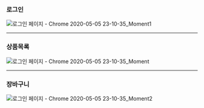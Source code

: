 <h3>로그인</h3>

![로그인 페이지 - Chrome 2020-05-05 23-10-35_Moment1](https://user-images.githubusercontent.com/81097116/126866336-b20da834-6966-497b-9639-00979d021eb1.jpg)
<hr>
<h3>상품목록</h3>

![로그인 페이지 - Chrome 2020-05-05 23-10-35_Moment](https://user-images.githubusercontent.com/81097116/126866332-62cf9d1e-5073-460a-b3a1-af74c375ebd7.jpg)
<hr>
<h3>장바구니</h3>

![로그인 페이지 - Chrome 2020-05-05 23-10-35_Moment2](https://user-images.githubusercontent.com/81097116/126866339-715f0ed9-902b-4787-b470-2844a397b78f.jpg)
